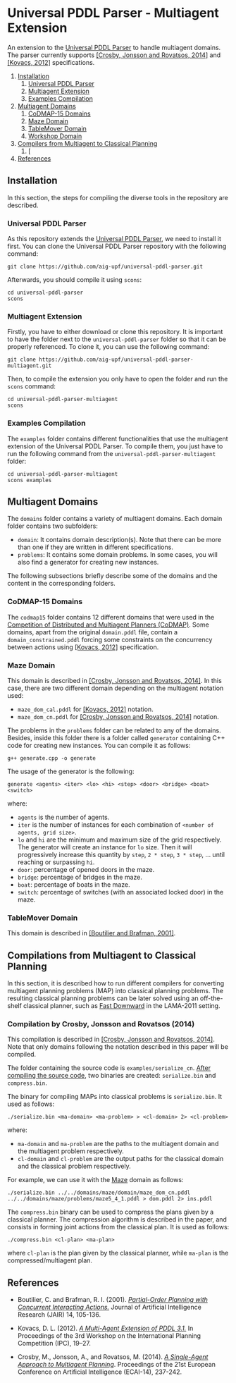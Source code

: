 # Universal PDDL Parser - Multiagent Extension

An extension to the [Universal PDDL Parser](https://github.com/aig-upf/universal-pddl-parser) to handle multiagent domains. The parser currently supports [[Crosby, Jonsson and Rovatsos, 2014]](#ref-crosby-ecai14) and [[Kovacs, 2012]](#ref-kovacs) specifications.

1. [Installation](#installation)
	1. [Universal PDDL Parser](#universal-pddl-parser)
	1. [Multiagent Extension](#multiagent-extension)
	1. [Examples Compilation](#examples-compilation)
1. [Multiagent Domains](#multiagent-domains)
	1. [CoDMAP-15 Domains](#codmap15-domains)
	1. [Maze Domain](#maze-domain)
	1. [TableMover Domain](#tablemover-domain)
	1. [Workshop Domain](#workshop-domain) 
1. [Compilers from Multiagent to Classical Planning](#ma-classical-compilers)
	1. [
1. [References](#references) 

## <a name="installation"></a>Installation

In this section, the steps for compiling the diverse tools in the repository are described.

### <a name="universal-pddl-parser"></a>Universal PDDL Parser

As this repository extends the [Universal PDDL Parser](https://github.com/aig-upf/universal-pddl-parser), we need to install it first. You can clone the Universal PDDL Parser repository with the following command:

```
git clone https://github.com/aig-upf/universal-pddl-parser.git
```

Afterwards, you should compile it using `scons`:

```
cd universal-pddl-parser
scons
```

### <a name="multiagent-extension"></a>Multiagent Extension

Firstly, you have to either download or clone this repository. It is important to have the folder next to the `universal-pddl-parser` folder so that it can be properly referenced. To clone it, you can use the following command:

```
git clone https://github.com/aig-upf/universal-pddl-parser-multiagent.git
```

Then, to compile the extension you only have to open the folder and run the `scons` command:

```
cd universal-pddl-parser-multiagent
scons
```

### <a name="examples-compilation"></a>Examples Compilation

The `examples` folder contains different functionalities that use the multiagent extension of the Universal PDDL Parser. To compile them, you just have to run the following command from the `universal-pddl-parser-multiagent` folder:

```
cd universal-pddl-parser-multiagent
scons examples
```

## <a name="multiagent-domains"></a>Multiagent Domains

The `domains` folder contains a variety of multiagent domains. Each domain folder contains two subfolders:

 - `domain`: It contains domain description(s). Note that there can be more than one if they are written in different specifications. 
 - `problems`: It contains some domain problems. In some cases, you will also find a generator for creating new instances.

The following subsections briefly describe some of the domains and the content in the corresponding folders.

### <a name="codmap15-domains">CoDMAP-15 Domains

The `codmap15` folder contains 12 different domains that were used in the [Competition of Distributed and Multiagent Planners (CoDMAP)](http://agents.fel.cvut.cz/codmap/). Some domains, apart from the original `domain.pddl` file, contain a `domain_constrained.pddl` forcing some constraints on the concurrency between actions using  [[Kovacs, 2012]](#ref-kovacs) specification.

### <a name="maze-domain">Maze Domain

This domain is described in  [[Crosby, Jonsson and Rovatsos, 2014]](#ref-crosby-ecai14). In this case, there are two different domain depending on the multiagent notation used:

* `maze_dom_cal.pddl` for [[Kovacs, 2012]](#ref-kovacs) notation.
* `maze_dom_cn.pddl` for [[Crosby, Jonsson and Rovatsos, 2014]](#ref-crosby-ecai14) notation.

The problems in the `problems` folder can be related to any of the domains. Besides, inside this folder there is a folder called `generator` containing C++ code for creating new instances. You can compile it as follows:

```
g++ generate.cpp -o generate
```

The usage of the generator is the following:

```
generate <agents> <iter> <lo> <hi> <step> <door> <bridge> <boat> <switch>
```

where:

* `agents` is the number of agents.
* `iter` is the number of instances for each combination of `<number of agents, grid size>`.
* `lo` and `hi` are the minimum and maximum size of the grid respectively. The generator will create an instance for `lo` size. Then it will progressively increase this quantity by `step`, `2 * step`, `3 * step`, ... until reaching or surpassing `hi`.
* `door`: percentage of opened doors in the maze.
* `bridge`: percentage of bridges in the maze.
* `boat`: percentage of boats in the maze.
* `switch`: percentage of switches (with an associated locked door) in the maze.

### <a name="tablemover-domain">TableMover Domain

This domain is described in  [[Boutilier and Brafman, 2001]](#ref-boutilier).

[comment]: <> (### <a name="workshop-domain">Workshop Domain)

## <a name="compilers-ma-classical"></a>Compilations from Multiagent to Classical Planning

In this section, it is described how to run different compilers for converting multiagent planning problems (MAP) into classical planning problems. The resulting classical planning problems can be later solved using an off-the-shelf classical planner, such as [Fast Downward](http://www.fast-downward.org/) in the LAMA-2011 setting.

### <a name="compiler-ecai14"></a> Compilation by Crosby, Jonsson and Rovatsos (2014)

This compilation is described in [[Crosby, Jonsson and Rovatsos, 2014]](#ref-crosby-ecai14). Note that only domains following the notation described in this paper will be compiled.

The folder containing the source code is `examples/serialize_cn`. [After compiling the source code](#examples-compilation), two binaries are created: `serialize.bin` and `compress.bin`.

The binary for compiling MAPs into classical problems is `serialize.bin`. It used as follows:

```
./serialize.bin <ma-domain> <ma-problem> > <cl-domain> 2> <cl-problem>
```

where:

* `ma-domain` and `ma-problem` are the paths to the multiagent domain and the multiagent problem respectively.
* `cl-domain` and `cl-problem` are the output paths for the classical domain and the classical problem respectively.

For example, we can use it with the [Maze](#maze-domain) domain as follows:

```
./serialize.bin ../../domains/maze/domain/maze_dom_cn.pddl ../../domains/maze/problems/maze5_4_1.pddl > dom.pddl 2> ins.pddl
```

The `compress.bin` binary can be used to compress the plans given by a classical planner. The compression algorithm is described in the paper, and consists in forming joint actions from the classical plan. It is used as follows:

```
./compress.bin <cl-plan> <ma-plan>
```

where `cl-plan` is the plan given by the classical planner, while `ma-plan` is the compressed/multiagent plan.

## <a name="references"></a>References

* <a name="ref-boutilier">Boutilier, C. and Brafman, R. I. (2001).</a> [_Partial-Order Planning with Concurrent Interacting Actions._](http://dx.doi.org/10.1613/jair.740) Journal of Artificial Intelligence Research (JAIR) 14, 105-136.

* <a name="ref-kovacs">Kovacs, D. L. (2012).</a> [_A Multi-Agent Extension of PDDL 3.1._](http://www.r3-cop.eu/wp-content/uploads/2013/01/A-Multy-Agent-Extension-of-PDDL3.1.pdf) In Proceedings of the 3rd Workshop on the International Planning Competition (IPC), 19–27.

* <a name="ref-crosby-ecai14">Crosby, M., Jonsson, A., and Rovatsos, M. (2014).</a> [_A Single-Agent Approach to Multiagent Planning_](https://doi.org/10.3233/978-1-61499-419-0-237). Proceedings of the 21st European Conference on Artificial Intelligence (ECAI-14), 237-242.

